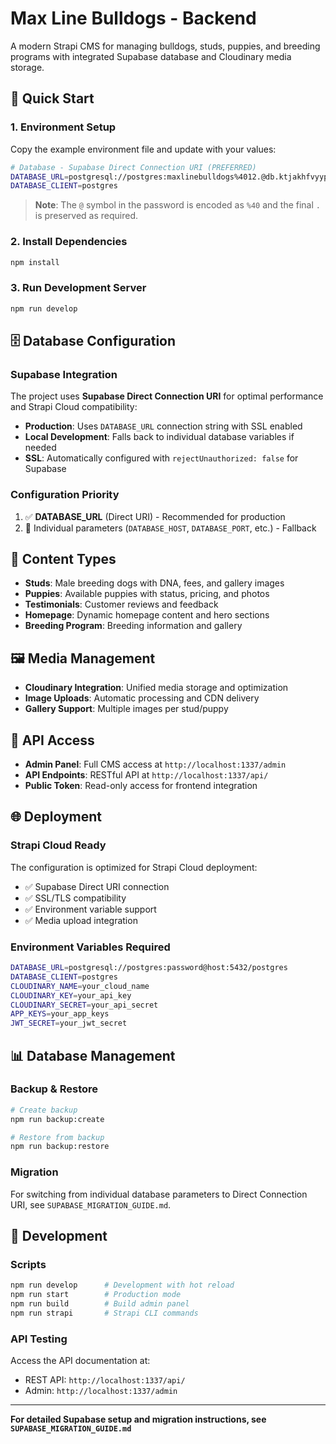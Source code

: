 # Max Line Bulldogs - Backend

A modern Strapi CMS for managing bulldogs, studs, puppies, and breeding programs with integrated Supabase database and Cloudinary media storage.

## 🚀 Quick Start

### 1. Environment Setup

Copy the example environment file and update with your values:

```bash
# Database - Supabase Direct Connection URI (PREFERRED)
DATABASE_URL=postgresql://postgres:maxlinebulldogs%4012.@db.ktjakhfvyypdrzibxtbj.supabase.co:5432/postgres
DATABASE_CLIENT=postgres
```

> **Note**: The `@` symbol in the password is encoded as `%40` and the final `.` is preserved as required.

### 2. Install Dependencies

```bash
npm install
```

### 3. Run Development Server

```bash
npm run develop
```

## 🗄️ Database Configuration

### Supabase Integration

The project uses **Supabase Direct Connection URI** for optimal performance and Strapi Cloud compatibility:

- **Production**: Uses `DATABASE_URL` connection string with SSL enabled
- **Local Development**: Falls back to individual database variables if needed
- **SSL**: Automatically configured with `rejectUnauthorized: false` for Supabase

### Configuration Priority

1. ✅ **DATABASE_URL** (Direct URI) - Recommended for production
2. 🔄 Individual parameters (`DATABASE_HOST`, `DATABASE_PORT`, etc.) - Fallback

## 📁 Content Types

- **Studs**: Male breeding dogs with DNA, fees, and gallery images
- **Puppies**: Available puppies with status, pricing, and photos
- **Testimonials**: Customer reviews and feedback
- **Homepage**: Dynamic homepage content and hero sections
- **Breeding Program**: Breeding information and gallery

## 🖼️ Media Management

- **Cloudinary Integration**: Unified media storage and optimization
- **Image Uploads**: Automatic processing and CDN delivery
- **Gallery Support**: Multiple images per stud/puppy

## 🔐 API Access

- **Admin Panel**: Full CMS access at `http://localhost:1337/admin`
- **API Endpoints**: RESTful API at `http://localhost:1337/api/`
- **Public Token**: Read-only access for frontend integration

## 🌐 Deployment

### Strapi Cloud Ready

The configuration is optimized for Strapi Cloud deployment:

- ✅ Supabase Direct URI connection
- ✅ SSL/TLS compatibility  
- ✅ Environment variable support
- ✅ Media upload integration

### Environment Variables Required

```bash
DATABASE_URL=postgresql://postgres:password@host:5432/postgres
DATABASE_CLIENT=postgres
CLOUDINARY_NAME=your_cloud_name
CLOUDINARY_KEY=your_api_key  
CLOUDINARY_SECRET=your_api_secret
APP_KEYS=your_app_keys
JWT_SECRET=your_jwt_secret
```

## 📊 Database Management

### Backup & Restore

```bash
# Create backup
npm run backup:create

# Restore from backup  
npm run backup:restore
```

### Migration

For switching from individual database parameters to Direct Connection URI, see `SUPABASE_MIGRATION_GUIDE.md`.

## 🔧 Development

### Scripts

```bash
npm run develop      # Development with hot reload
npm run start        # Production mode
npm run build        # Build admin panel
npm run strapi       # Strapi CLI commands
```

### API Testing

Access the API documentation at:
- REST API: `http://localhost:1337/api/`
- Admin: `http://localhost:1337/admin`

---

**For detailed Supabase setup and migration instructions, see `SUPABASE_MIGRATION_GUIDE.md`**
